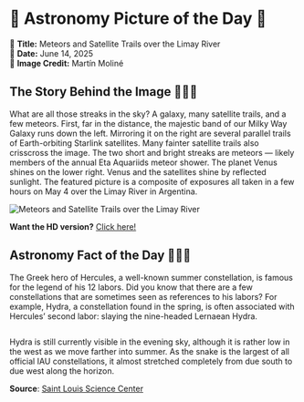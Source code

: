 # 🌌 Astronomy Picture of the Day 🌌
🔭 **Title:** Meteors and Satellite Trails over the Limay River  
📅 **Date:** June 14, 2025  
📸 **Image Credit:** Martín Moliné  

## The Story Behind the Image 🧑‍🚀🔭
What are all those streaks in the sky? A galaxy, many satellite trails, and a few meteors.  First, far in the distance, the majestic band of our Milky Way Galaxy runs down the left. Mirroring it on the right are several parallel trails of Earth-orbiting Starlink satellites. Many fainter satellite trails also crisscross the image. The two short and bright streaks are meteors — likely members of the annual Eta Aquariids meteor shower.  The planet Venus shines on the lower right.  Venus and the satellites shine by reflected sunlight. The featured picture is a composite of exposures all taken in a few hours on May 4 over the Limay River in Argentina.

![Meteors and Satellite Trails over the Limay River](https://apod.nasa.gov/apod/image/2506/MeteorSats_Moline_960.jpg)

**Want the HD version?** [Click here!](https://apod.nasa.gov/apod/image/2506/MeteorSats_Moline_6512.jpg)

## Astronomy Fact of the Day 👩‍🚀🚀 
<p>The Greek hero of Hercules, a well-known summer constellation, is famous for the legend of his 12 labors. Did you know that there are a few constellations that are sometimes seen as references to his labors? For example, Hydra, a constellation found in the spring, is often associated with Hercules’ second labor: slaying the nine-headed Lernaean Hydra.</p>
<p><img src="https://www.slsc.org/wp-content/uploads/2025/06/jun-14.jpg" alt=""/></p>
<p>Hydra is still currently visible in the evening sky, although it is rather low in the west as we move farther into summer. As the snake is the largest of all official IAU constellations, it almost stretched completely from due south to due west along the horizon.</p>

**Source**: [Saint Louis Science Center](https://www.slsc.org/astronomy-fact-of-the-day-june-14-2025/)
